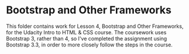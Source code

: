 # Bootstrap and Other Frameworks

This folder contains work for Lesson 4, Bootstrap and Other Frameworks, for the Udacity Intro to HTML & CSS course. The coursework uses Bootstrap 3, rather than 4, so I've completed the assignment using Bootstrap 3.3, in order to more closely follow the steps in the course.